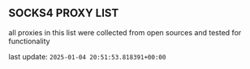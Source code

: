 ## SOCKS4 PROXY LIST

all proxies in this list were collected from open sources and tested for functionality

last update: `2025-01-04 20:51:53.818391+00:00`